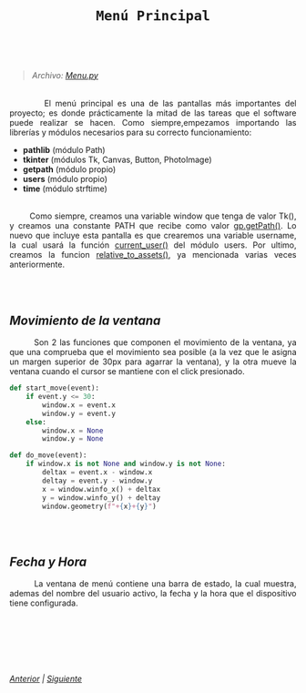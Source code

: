 <head>
    <style>
        body {
            text-align: justify;
        }
    </style>
</head>

<br></br>

<center>
    <h1>

    Menú Principal
</h1>
</center>

<br></br>

> ###### Archivo: [Menu.py](/Menu.py)

&nbsp;&nbsp;&nbsp;&nbsp;&nbsp;&nbsp;&nbsp;&nbsp;El menú principal es una de las pantallas más importantes del proyecto; es donde prácticamente la mitad de las tareas que el software puede realizar se hacen. Como siempre,empezamos importando las librerías y módulos necesarios para su correcto funcionamiento:
* **pathlib** (módulo Path)
* **tkinter** (módulos Tk, Canvas, Button, PhotoImage)
* **getpath** (módulo propio)
* **users** (módulo propio)
* **time** (módulo strftime)
<br></br>

&nbsp;&nbsp;&nbsp;&nbsp;&nbsp;&nbsp;&nbsp;&nbsp;Como siempre, creamos una variable window que tenga de valor Tk(), y creamos una constante PATH que recibe como valor [gp.getPath()](03_getpath.md/#función-getpath). Lo nuevo que incluye esta pantalla es que crearemos una variable username, la cual usará la función [current_user()](04_users.md/#función-current_user) del módulo users. Por ultimo, creamos la funcion [relative_to_assets()](01_Login.md/#acceso-a-directorios), ya mencionada varias veces anteriormente.

<br></br>

## _Movimiento de la ventana_

&nbsp;&nbsp;&nbsp;&nbsp;&nbsp;&nbsp;&nbsp;&nbsp;Son 2 las funciones que componen el movimiento de la ventana, ya que una comprueba que el movimiento sea posible (a la vez que le asigna un margen superior de 30px para agarrar la ventana), y la otra mueve la ventana cuando el cursor se mantiene con el click presionado.
```python
def start_move(event):
    if event.y <= 30:
        window.x = event.x
        window.y = event.y
    else:
        window.x = None
        window.y = None

def do_move(event):
    if window.x is not None and window.y is not None:
        deltax = event.x - window.x
        deltay = event.y - window.y
        x = window.winfo_x() + deltax
        y = window.winfo_y() + deltay
        window.geometry(f"+{x}+{y}")
```
<br></br>

## _Fecha y Hora_

&nbsp;&nbsp;&nbsp;&nbsp;&nbsp;&nbsp;&nbsp;&nbsp;La ventana de menú contiene una barra de estado, la cual muestra, ademas del nombre del usuario activo, la fecha y la hora que el dispositivo tiene configurada. 

<br></br>

<br></br>

###### [Anterior](04_users.md) | [Siguiente](06_Clients.md)
